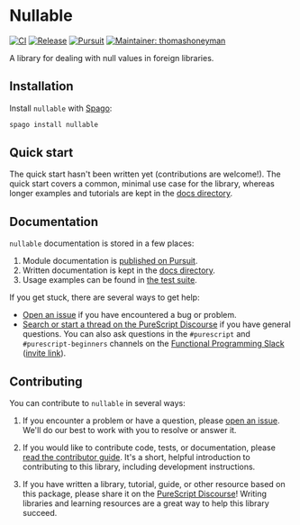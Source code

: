 # Nullable

[![CI](https://github.com/purescript-contrib/purescript-nullable/workflows/CI/badge.svg?branch=main)](https://github.com/purescript-contrib/purescript-nullable/actions?query=workflow%3ACI+branch%3Amain)
[![Release](https://img.shields.io/github/release/purescript-contrib/purescript-nullable.svg)](https://github.com/purescript-contrib/purescript-nullable/releases)
[![Pursuit](https://pursuit.purescript.org/packages/purescript-nullable/badge)](https://pursuit.purescript.org/packages/purescript-nullable)
[![Maintainer: thomashoneyman](https://img.shields.io/badge/maintainer-thomashoneyman-teal.svg)](https://github.com/thomashoneyman)

A library for dealing with null values in foreign libraries.

## Installation

Install `nullable` with [Spago](https://github.com/purescript/spago):

```sh
spago install nullable
```

## Quick start

The quick start hasn't been written yet (contributions are welcome!). The quick start covers a common, minimal use case for the library, whereas longer examples and tutorials are kept in the [docs directory](./docs).

## Documentation

`nullable` documentation is stored in a few places:

1. Module documentation is [published on Pursuit](https://pursuit.purescript.org/packages/purescript-nullable).
2. Written documentation is kept in the [docs directory](./docs).
3. Usage examples can be found in [the test suite](./test).

If you get stuck, there are several ways to get help:

- [Open an issue](https://github.com/purescript-contrib/purescript-nullable/issues) if you have encountered a bug or problem.
- [Search or start a thread on the PureScript Discourse](https://discourse.purescript.org) if you have general questions. You can also ask questions in the `#purescript` and `#purescript-beginners` channels on the [Functional Programming Slack](https://functionalprogramming.slack.com) ([invite link](https://fpchat-invite.herokuapp.com/)).

## Contributing

You can contribute to `nullable` in several ways:

1. If you encounter a problem or have a question, please [open an issue](https://github.com/purescript-contrib/purescript-nullable/issues). We'll do our best to work with you to resolve or answer it.

2. If you would like to contribute code, tests, or documentation, please [read the contributor guide](./CONTRIBUTING.md). It's a short, helpful introduction to contributing to this library, including development instructions.

3. If you have written a library, tutorial, guide, or other resource based on this package, please share it on the [PureScript Discourse](https://discourse.purescript.org)! Writing libraries and learning resources are a great way to help this library succeed.
